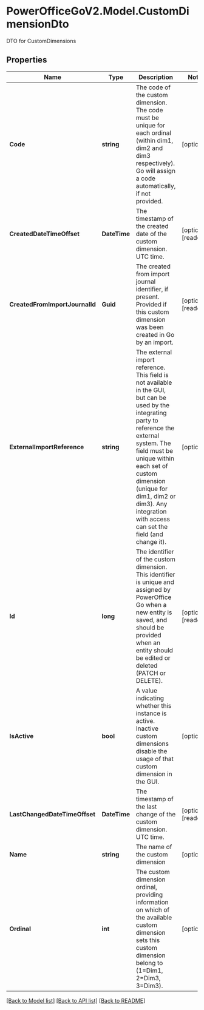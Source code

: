 # PowerOfficeGoV2.Model.CustomDimensionDto
DTO for CustomDimensions

## Properties

Name | Type | Description | Notes
------------ | ------------- | ------------- | -------------
**Code** | **string** | The code of the custom dimension. The code must be unique for each ordinal (within dim1, dim2 and dim3 respectively).  Go will assign a code automatically, if not provided. | [optional] 
**CreatedDateTimeOffset** | **DateTime** | The timestamp of the created date of the custom dimension. UTC time. | [optional] [readonly] 
**CreatedFromImportJournalId** | **Guid** | The created from import journal identifier, if present. Provided if this custom dimension was been created in Go by an import. | [optional] [readonly] 
**ExternalImportReference** | **string** | The external import reference. This field is not available in the GUI, but can be used by the integrating party to reference the external system.  The field must be unique within each set of custom dimension (unique for dim1, dim2 or dim3).  Any integration with access can set the field (and change it). | [optional] 
**Id** | **long** | The identifier of the custom dimension.  This identifier is unique and assigned by PowerOffice Go when a new entity is saved, and should be provided when an entity should be edited or deleted (PATCH or DELETE). | [optional] [readonly] 
**IsActive** | **bool** | A value indicating whether this instance is active. Inactive custom dimensions disable the usage of that custom dimension in the GUI. | [optional] 
**LastChangedDateTimeOffset** | **DateTime** | The timestamp of the last change of the custom dimension. UTC time. | [optional] [readonly] 
**Name** | **string** | The name of the custom dimension | [optional] 
**Ordinal** | **int** | The custom dimension ordinal, providing information on which of the available custom dimension sets this custom dimension belong to (1&#x3D;Dim1, 2&#x3D;Dim3, 3&#x3D;Dim3). | [optional] 

[[Back to Model list]](../../README.md#documentation-for-models) [[Back to API list]](../../README.md#documentation-for-api-endpoints) [[Back to README]](../../README.md)

